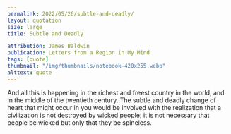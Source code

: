 ```yaml
---
permalink: 2022/05/26/subtle-and-deadly/
layout: quotation
size: large
title: Subtle and Deadly

attribution: James Baldwin
publication: Letters from a Region in My Mind
tags: [quote]
thumbnail: "/img/thumbnails/notebook-420x255.webp"
alttext: quote
---
```


And all this is happening in the richest and freest country in the world, and in the middle of the twentieth century. The subtle and deadly 
change of heart that might occur in you would be involved with the realization that a civilization is not destroyed by wicked people;
it is not necessary that people be wicked but only that they be spineless.
